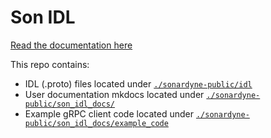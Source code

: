 # Son IDL

[Read the documentation here](https://sonardyne.github.io/son-idl/)

This repo contains:
- IDL (.proto) files located under [`./sonardyne-public/idl`](./sonardyne-public/idl)
- User documentation mkdocs located under [`./sonardyne-public/son_idl_docs/`](./sonardyne-public/son_idl_docs)
- Example gRPC client code located under [`./sonardyne-public/son_idl_docs/example_code`](./sonardyne-public/son_idl_docs/example_code)
